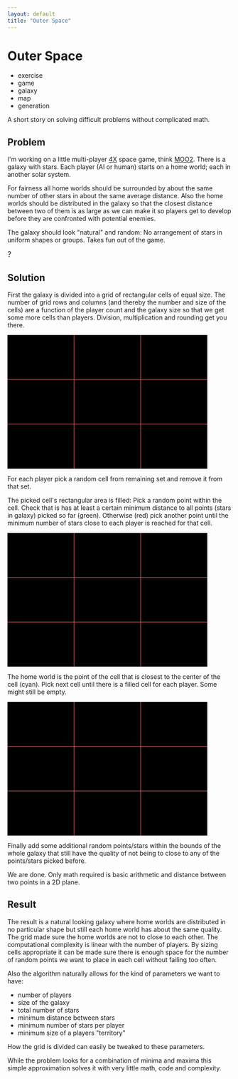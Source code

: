 ```yaml
---
layout: default
title: "Outer Space"
---
```


# Outer Space

* exercise
* game
* galaxy 
* map
* generation

A short story on solving difficult problems without complicated math.

## Problem
I'm working on a little multi-player [4X](https://en.wikipedia.org/wiki/4X) space game, think [MOO2](https://en.wikipedia.org/wiki/Master_of_Orion_II:_Battle_at_Antares).
There is a galaxy with stars. 
Each player (AI or human) starts on a home world; each in another solar system.

For fairness all home worlds should be surrounded by about the same number of
other stars in about the same average distance. 
Also the home worlds should be distributed in the galaxy so that the closest 
distance between two of them is as large as we can make it so players get to
develop before they are confronted with potential enemies.

The galaxy should look "natural" and random:
No arrangement of stars in uniform shapes or groups.
Takes fun out of the game. 

<big>?</big>

## Solution
First the galaxy is divided into a grid of rectangular cells of equal size.
The number of grid rows and columns (and thereby the number and size of the cells) 
are a function of the player count and the galaxy size so that we get some more 
cells than players. Division, multiplication and rounding get you there.

<svg	xmlns="http://www.w3.org/2000/svg"
	xmlns:xlink="http://www.w3.org/1999/xlink"
	width="450px" height="300px">
<rect x="0" y="0" width="450" height="300" style="stroke:#000000;stroke-width:0; fill:#000000;"/>
<polyline points="0,100 450,100" style="stroke:#FF7777;stroke-width:1px;"/>
<polyline points="0,200 450,200" style="stroke:#FF7777;stroke-width:1px;"/>
<polyline points="150,0 150,300" style="stroke:#FF7777;stroke-width:1px;"/>
<polyline points="300,0 300,300" style="stroke:#FF7777;stroke-width:1px;"/>
</svg>

For each player pick a random cell from remaining set and remove it from that set.

The picked cell's rectangular area is filled:
Pick a random point within the cell. Check that is has at least a
certain minimum distance to all points (stars in galaxy) picked so far (green).
Otherwise (red) pick another point until the minimum number of stars close to 
each player is reached for that cell. 

<svg	xmlns="http://www.w3.org/2000/svg"
	xmlns:xlink="http://www.w3.org/1999/xlink"
	width="450px" height="300px">
<rect x="0" y="0" width="450" height="300" style="stroke:#000000;stroke-width:0; fill:#000000;"/>
<polyline points="0,100 450,100" style="stroke:#FF7777;stroke-width:1px;"/>
<polyline points="0,200 450,200" style="stroke:#FF7777;stroke-width:1px;"/>
<polyline points="150,0 150,300" style="stroke:#FF7777;stroke-width:1px;"/>
<polyline points="300,0 300,300" style="stroke:#FF7777;stroke-width:1px;"/>

<circle cx="120" cy="175" r="20" style="stroke-width:0;fill:#00CC55;" fill-opacity="0.3"/>
<circle cx="120" cy="175" r="2" style="stroke-width:0;fill:#00CC55;"/>
<circle cx="25" cy="166" r="20" style="stroke-width:0;fill:#00CC55;" fill-opacity="0.3"/>
<circle cx="25" cy="166" r="2" style="stroke-width:0;fill:#00CC55;"/>
<circle cx="66" cy="110" r="20" style="stroke-width:0;fill:#00CC55;" fill-opacity="0.3"/>
<circle cx="66" cy="110" r="2" style="stroke-width:0;fill:#00CC55;"/>
<circle cx="80" cy="154" r="20" style="stroke-width:0;fill:#00CC55;" fill-opacity="0.3"/>
<circle cx="80" cy="154" r="2" style="stroke-width:0;fill:#00CC55;"/>
<circle cx="100" cy="134" r="20" style="stroke-width:0;fill:#FF7777;" fill-opacity="0.3"/>
<circle cx="100" cy="134" r="2" style="stroke-width:0;fill:#FF7777;"/>

</svg>

The home world is the point of the cell that is closest to the center of the cell (cyan).
Pick next cell until there is a filled cell for each player.
Some might still be empty.

<svg	xmlns="http://www.w3.org/2000/svg"
	xmlns:xlink="http://www.w3.org/1999/xlink"
	width="450px" height="300px">
<rect x="0" y="0" width="450" height="300" style="stroke:#000000;stroke-width:0; fill:#000000;"/>
<polyline points="0,100 450,100" style="stroke:#FF7777;stroke-width:1px;"/>
<polyline points="0,200 450,200" style="stroke:#FF7777;stroke-width:1px;"/>
<polyline points="150,0 150,300" style="stroke:#FF7777;stroke-width:1px;"/>
<polyline points="300,0 300,300" style="stroke:#FF7777;stroke-width:1px;"/>

<circle cx="120" cy="175" r="20" style="stroke-width:0;fill:#EEEE77;" fill-opacity="0.3"/>
<circle cx="120" cy="175" r="2" style="stroke-width:0;fill:#EEEE77;"/>
<circle cx="25" cy="166" r="20" style="stroke-width:0;fill:#EEEE77;" fill-opacity="0.3"/>
<circle cx="25" cy="166" r="2" style="stroke-width:0;fill:#EEEE77;"/>
<circle cx="66" cy="110" r="20" style="stroke-width:0;fill:#EEEE77;" fill-opacity="0.3"/>
<circle cx="66" cy="110" r="2" style="stroke-width:0;fill:#EEEE77;"/>
<circle cx="80" cy="154" r="20" style="stroke-width:0;fill:#AAFFEE;" fill-opacity="0.3"/>
<circle cx="80" cy="154" r="2" style="stroke-width:0;fill:#AAFFEE;"/>

<circle cx="330" cy="55" r="20" style="stroke-width:0;fill:#EEEE77;" fill-opacity="0.3"/>
<circle cx="330" cy="55" r="2" style="stroke-width:0;fill:#EEEE77;"/>
<circle cx="440" cy="66" r="20" style="stroke-width:0;fill:#EEEE77;" fill-opacity="0.3"/>
<circle cx="440" cy="66" r="2" style="stroke-width:0;fill:#EEEE77;"/>
<circle cx="358" cy="89" r="20" style="stroke-width:0;fill:#EEEE77;" fill-opacity="0.3"/>
<circle cx="358" cy="89" r="2" style="stroke-width:0;fill:#EEEE77;"/>
<circle cx="388" cy="44" r="20" style="stroke-width:0;fill:#AAFFEE;" fill-opacity="0.3"/>
<circle cx="388" cy="44" r="2" style="stroke-width:0;fill:#AAFFEE;"/>

<circle cx="188" cy="255" r="20" style="stroke-width:0;fill:#EEEE77;" fill-opacity="0.3"/>
<circle cx="188" cy="255" r="2" style="stroke-width:0;fill:#EEEE77;"/>
<circle cx="280" cy="277" r="20" style="stroke-width:0;fill:#EEEE77;" fill-opacity="0.3"/>
<circle cx="280" cy="277" r="2" style="stroke-width:0;fill:#EEEE77;"/>
<circle cx="166" cy="220" r="20" style="stroke-width:0;fill:#EEEE77;" fill-opacity="0.3"/>
<circle cx="166" cy="220" r="2" style="stroke-width:0;fill:#EEEE77;"/>
<circle cx="230" cy="240" r="20" style="stroke-width:0;fill:#AAFFEE;" fill-opacity="0.3"/>
<circle cx="230" cy="240" r="2" style="stroke-width:0;fill:#AAFFEE;"/>

<circle cx="170" cy="125" r="20" style="stroke-width:0;fill:#EEEE77;" fill-opacity="0.3"/>
<circle cx="170" cy="125" r="2" style="stroke-width:0;fill:#EEEE77;"/>
<circle cx="260" cy="167" r="20" style="stroke-width:0;fill:#EEEE77;" fill-opacity="0.3"/>
<circle cx="260" cy="167" r="2" style="stroke-width:0;fill:#EEEE77;"/>
<circle cx="288" cy="134" r="20" style="stroke-width:0;fill:#EEEE77;" fill-opacity="0.3"/>
<circle cx="288" cy="134" r="2" style="stroke-width:0;fill:#EEEE77;"/>
<circle cx="215" cy="150" r="20" style="stroke-width:0;fill:#AAFFEE;" fill-opacity="0.3"/>
<circle cx="215" cy="150" r="2" style="stroke-width:0;fill:#AAFFEE;"/>

</svg>

Finally add some additional random points/stars within the bounds of the whole 
galaxy that still have the quality of not being to close to any of the points/stars
picked before. 

We are done. Only math required is basic arithmetic and distance between two
points in a 2D plane.


## Result
The result is a natural looking galaxy where home worlds are 
distributed in no particular shape but still each home world has about the same
quality. The grid made sure the home worlds are not to close to each other.
The computational complexity is linear with the number of players.
By sizing cells appropriate it can be made sure there is enough space for the 
number of random points we want to place in each cell without failing too often.

Also the algorithm naturally allows for the kind of parameters we want to have:

* number of players
* size of the galaxy
* total number of stars
* minimum distance between stars
* minimum number of stars per player
* minimum size of a players "territory"

How the grid is divided can easily be tweaked to these parameters.

While the problem looks for a combination of minima and maxima this
simple approximation solves it with very little math, code and complexity. 
